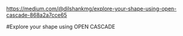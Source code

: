 
https://medium.com/@dilshankmg/explore-your-shape-using-open-cascade-868a2a7cce65

#Explore your shape using OPEN CASCADE
